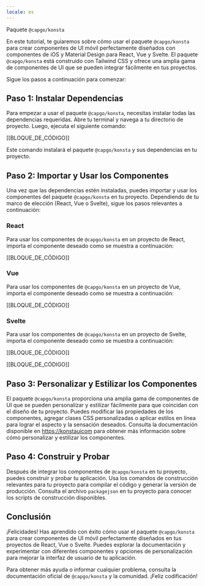 ```yaml
---
locale: es
---
```


Paquete `@capgo/konsta`

En este tutorial, te guiaremos sobre cómo usar el paquete `@capgo/konsta` para crear componentes de UI móvil perfectamente diseñados con componentes de iOS y Material Design para React, Vue y Svelte. El paquete `@capgo/konsta` está construido con Tailwind CSS y ofrece una amplia gama de componentes de UI que se pueden integrar fácilmente en tus proyectos.

Sigue los pasos a continuación para comenzar:

## Paso 1: Instalar Dependencias

Para empezar a usar el paquete `@capgo/konsta`, necesitas instalar todas las dependencias requeridas. Abre tu terminal y navega a tu directorio de proyecto. Luego, ejecuta el siguiente comando:

[[BLOQUE_DE_CÓDIGO]]

Este comando instalará el paquete `@capgo/konsta` y sus dependencias en tu proyecto.

## Paso 2: Importar y Usar los Componentes

Una vez que las dependencias estén instaladas, puedes importar y usar los componentes del paquete `@capgo/konsta` en tu proyecto. Dependiendo de tu marco de elección (React, Vue o Svelte), sigue los pasos relevantes a continuación:

### React

Para usar los componentes de `@capgo/konsta` en un proyecto de React, importa el componente deseado como se muestra a continuación:

[[BLOQUE_DE_CÓDIGO]]

### Vue

Para usar los componentes de `@capgo/konsta` en un proyecto de Vue, importa el componente deseado como se muestra a continuación:

[[BLOQUE_DE_CÓDIGO]]

### Svelte

Para usar los componentes de `@capgo/konsta` en un proyecto de Svelte, importa el componente deseado como se muestra a continuación:

[[BLOQUE_DE_CÓDIGO]]

[[BLOQUE_DE_CÓDIGO]]

## Paso 3: Personalizar y Estilizar los Componentes

El paquete `@capgo/konsta` proporciona una amplia gama de componentes de UI que se pueden personalizar y estilizar fácilmente para que coincidan con el diseño de tu proyecto. Puedes modificar las propiedades de los componentes, agregar clases CSS personalizadas o aplicar estilos en línea para lograr el aspecto y la sensación deseados. Consulta la documentación disponible en [https://konstauicom](https://konstauicom/) para obtener más información sobre cómo personalizar y estilizar los componentes.

## Paso 4: Construir y Probar

Después de integrar los componentes de `@capgo/konsta` en tu proyecto, puedes construir y probar tu aplicación. Usa los comandos de construcción relevantes para tu proyecto para compilar el código y generar la versión de producción. Consulta el archivo `packagejson` en tu proyecto para conocer los scripts de construcción disponibles.

## Conclusión

¡Felicidades! Has aprendido con éxito cómo usar el paquete `@capgo/konsta` para crear componentes de UI móvil perfectamente diseñados en tus proyectos de React, Vue o Svelte. Puedes explorar la documentación y experimentar con diferentes componentes y opciones de personalización para mejorar la interfaz de usuario de tu aplicación.

Para obtener más ayuda o informar cualquier problema, consulta la documentación oficial de `@capgo/konsta` y la comunidad. ¡Feliz codificación!